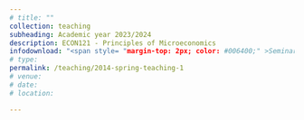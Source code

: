 ```yaml
---
# title: ""
collection: teaching
subheading: Academic year 2023/2024
description: ECON121 - Principles of Microeconomics
infodownload: "<span style= "margin-top: 2px; color: #006400;" >Seminar leader</span>"
# type: 
permalink: /teaching/2014-spring-teaching-1
# venue: 
# date: 
# location: 

---
```



